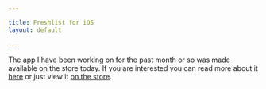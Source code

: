 ```yaml
---

title: Freshlist for iOS
layout: default

---
```


The app I have been working on for the past month or so was made available on the store today. If you are interested you can read more about it [here](http://freshlistapp.com) or just view it [on the store](http://goo.gl/GR8ek).
